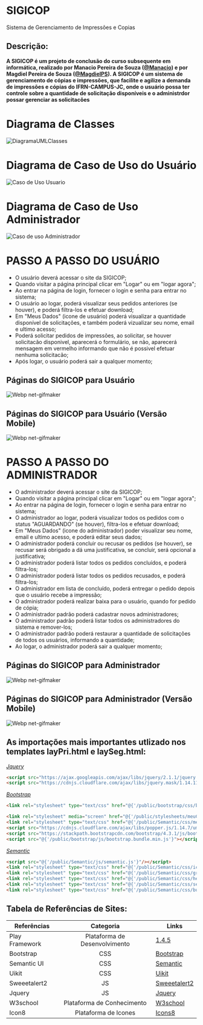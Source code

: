 # SIGICOP
Sistema de Gerenciamento de Impressões e Copias

## Descrição:
**A SIGICOP é um projeto de conclusão do curso subsequente em informática,
 realizado por Manacio Pereira de Souza ([@Manacio](https://github.com/Manacio)) e por Magdiel Pereira de Souza ([@MagdielPS](https://github.com/MagdielPS)).
 A SIGICOP é um sistema de gerenciamento de cópias e impressões,
 que facilite e agilize a demanda de impressões e cópias do IFRN-CAMPUS-JC,
 onde o usuário possa ter controle sobre a quantidade de solicitação disponíveis e o administrdor possar gerenciar as solicitacões**

# Diagrama de Classes
![DiagramaUMLClasses](https://user-images.githubusercontent.com/55263599/71190212-e6a60200-2262-11ea-9943-93c5a2809e5e.jpg)

# Diagrama de Caso de Uso do Usuário
![Caso de Uso Usuario](https://user-images.githubusercontent.com/55263599/71537780-b9f78780-28ff-11ea-9626-8dc391f2091c.jpg)

# Diagrama de Caso de Uso Administrador
![Caso de uso Administrador](https://user-images.githubusercontent.com/55263599/71537757-98969b80-28ff-11ea-974d-c886ad2fbdd8.jpg)


# PASSO A PASSO DO USUÁRIO

* O usuário deverá acessar o site da SIGICOP;
* Quando visitar a página principal clicar em "Logar" ou em "logar agora";
* Ao entrar na página de login, fornecer o login e senha para entrar no sistema;
* O usuário ao logar, poderá visualizar seus pedidos anteriores (se houver), e poderá filtra-los e efetuar download;
* Em "Meus Dados" (icone de usuário) poderá visualizar a quantidade disponível de solicitações, e também poderá vizualizar seu nome, email e ultimo acesso;
* Poderá solicitar pedidos de impressões, ao solicitar, se houver solicitacão disponivel, aparecerá o formulário, se não, aparecerá mensagem em vermelho informando que não é possivel efetuar nenhuma solicitacão;
* Após logar, o usuário poderá sair a qualquer momento;

## Páginas do SIGICOP para Usuário
![Webp net-gifmaker](https://user-images.githubusercontent.com/55263599/71113258-f7e00780-21ab-11ea-8106-f04db75df755.gif)

## Páginas do SIGICOP para Usuário (Versão Mobile)
![Webp net-gifmaker](https://user-images.githubusercontent.com/55263599/71113258-f7e00780-21ab-11ea-8106-f04db75df755.gif)

# PASSO A PASSO DO ADMINISTRADOR

* O administrador deverá acessar o site da SIGICOP;
* Quando visitar a página principal clicar em "Logar" ou em "logar agora";
* Ao entrar na página de login, fornecer o login e senha para entrar no sistema;
* O administrador ao logar, poderá visualizar todos os pedidos com o status "AGUARDANDO" (se houver), filtra-los e efetuar download;
* Em "Meus Dados" (icone do administrador) poder visualizar seu nome, email e ultimo acesso, e poderá editar seus dados;
* O administrador poderá concluir ou recusar os pedidos​ (se houver), se recusar será obrigado​ a dá uma justificativa, se concluir, será opcional a justificativa;
* O administrador poderá listar todos os pedidos concluídos, e poderá filtra-los;
* O administrador poderá listar todos os pedidos recusados, e poderá filtra-los;
* O administrador em lista de concluído, poderá entregar o pedido depois que o usuário recebe a impressão;
* O administrador poderá realizar baixa para o usuário, quando for pedido de cópia;
* O administrador padrão poderá cadastrar novos​ administradores;
* O administrador padrão poderá listar todos os administradores do sistema e remover-los;
* O administrador padrão poderá restaurar a quantidade de solicitações de todos os usuários, informando a quantidade;
* Ao logar, o administrador poderá sair a qualquer momento;

## Páginas do SIGICOP para Administrador
![Webp net-gifmaker](https://user-images.githubusercontent.com/55263599/71113258-f7e00780-21ab-11ea-8106-f04db75df755.gif)

## Páginas do SIGICOP para Administrador (Versão Mobile)
![Webp net-gifmaker](https://user-images.githubusercontent.com/55263599/71113258-f7e00780-21ab-11ea-8106-f04db75df755.gif)

## As importações mais importantes utlizado nos templates layPri.html e laySeg.html:

[*Jquery*](https://jquery.com/)
```html
<script src="https://ajax.googleapis.com/ajax/libs/jquery/2.1.1/jquery.min.js"></script>
<script src="https://cdnjs.cloudflare.com/ajax/libs/jquery.mask/1.14.11/jquery.mask.min.js"></script>
```

[*Bootstrap*](https://getbootstrap.com/docs/4.4/getting-started/introduction/)
```html
<link rel="stylesheet" type="text/css" href="@{'/public/bootstrap/css/bootstrap.css'}">

<link rel="stylesheet" media="screen" href="@{'/public/stylesheets/meuCss/cssPersonalizado.css'}">   
<link rel="stylesheet" type="text/css" href="@{'/public/Semantic/css/meuCss.css'}">
<script src="https://cdnjs.cloudflare.com/ajax/libs/popper.js/1.14.7/umd/popper.min.js" integrity="sha384-UO2eT0CpHqdSJQ6hJty5KVphtPhzWj9WO1clHTMGa3JDZwrnQq4sF86dIHNDz0W1" crossorigin="anonymous"></script>
<script src="https://stackpath.bootstrapcdn.com/bootstrap/4.3.1/js/bootstrap.min.js" integrity="sha384-JjSmVgyd0p3pXB1rRibZUAYoIIy6OrQ6VrjIEaFf/nJGzIxFDsf4x0xIM+B07jRM" crossorigin="anonymous"></script>
<script src="@{'/public/bootstrap/js/bootstrap.bundle.min.js'}"></script>
 ``` 

[*Semantic*](https://semantic-ui.com/introduction/getting-started.html)
```html
<script src="@{'/public/Semantic/js/semantic.js'}"/></script>
<link rel="stylesheet" type="text/css" href="@{'/public/Semantic/css/icon.css'}">
<link rel="stylesheet" type="text/css" href="@{'/public/Semantic/css/grid.css'}"><!-- rodape utilizar-->
<link rel="stylesheet" type="text/css" href="@{'/public/Semantic/css/header.css'}"><!-- utilizado em loginUser e logarAdm  -->
<link rel="stylesheet" type="text/css" href="@{'/public/Semantic/css/segment.css'}"><!-- rodape utilizar-->
<link rel="stylesheet" type="text/css" href="@{'/public/Semantic/css/button.css'}">
```

## Tabela de Referências de Sites:
Referências    | Categoria   | Links
-------------- | :---------: | ----
Play Framework | Plataforma de Desenvolvimento |  [1.4.5](https://www.playframework.com/documentation/1.4.x/home) 
Bootstrap      | CSS | [Bootstrap](https://getbootstrap.com/docs/4.4/getting-started/introduction/)
Semantic UI      | CSS |  [Semantic](https://semantic-ui.com/introduction/getting-started.html) 
Uikit          | CSS | [Uikit](https://getuikit.com/docs/introduction) 
Sweeetalert2     | JS |  [Sweeetalert2](https://sweetalert2.github.io/)
Jquery          | JS |  [Jquery](https://jquery.com/)
W3school       | Plataforma de Conhecimento |  [W3school](https://www.w3schools.com/)
Icon8          | Plataforma de Icones | [Icons8](https://icons8.com.br/icons)
